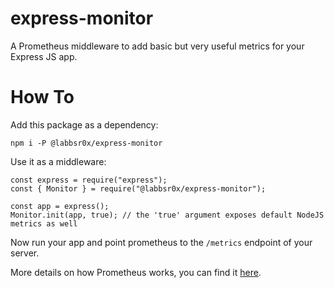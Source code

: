 # express-monitor
A Prometheus middleware to add basic but very useful metrics for your Express JS app.

# How To

Add this package as a dependency:

```
npm i -P @labbsr0x/express-monitor
```

Use it as a middleware:

```
const express = require("express");
const { Monitor } = require("@labbsr0x/express-monitor");

const app = express();
Monitor.init(app, true); // the 'true' argument exposes default NodeJS metrics as well
```

Now run your app and point prometheus to the `/metrics` endpoint of your server.

More details on how Prometheus works, you can find it [here](https://medium.com/ibm-ix/white-box-your-metrics-now-895a9e9d34ec).


